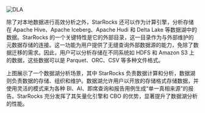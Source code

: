 
![DLA](../1.1-8-dla.png)

除了对本地数据进行高效分析之外，StarRocks 还可以作为计算引擎，分析存储在 Apache Hive、Apache Iceberg、Apache Hudi 和 Delta Lake 等数据湖中的数据。StarRocks 的一个关键特性是它的外部目录，这一目录作为与外部维护的元数据存储的连接。这一功能为用户提供了无缝查询外部数据源的能力，免除了数据迁移的需求。因此，用户可以分析存储在不同系统如 HDFS 和 Amazon S3 上的数据，这些数据可以是 Parquet、ORC、CSV 等多种文件格式。

上图展示了一个数据湖分析场景，其中 StarRocks 负责数据计算和分析，数据湖则负责数据的存储、组织和维护。数据湖允许用户以开放的存储格式存储数据，并使用灵活的模式来为各种 BI、AI、即席查询和报告用例生成“单一真相来源”的报告。StarRocks 充分发挥了其矢量化引擎和 CBO 的优势，显著提升了数据湖分析的性能。